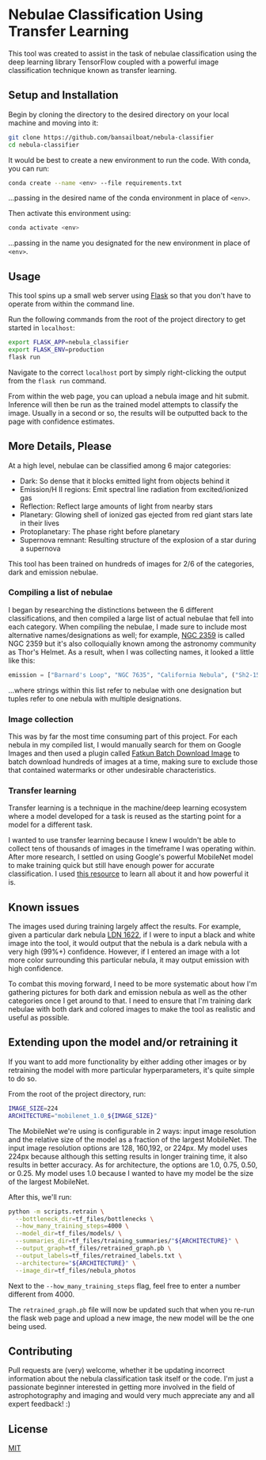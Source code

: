 # Nebulae Classification Using Transfer Learning

This tool was created to assist in the task of nebulae classification using the deep learning library TensorFlow coupled with a powerful image classification technique known as transfer learning.

## Setup and Installation

Begin by cloning the directory to the desired directory on your local machine and moving into it:
```bash
git clone https://github.com/bansailboat/nebula-classifier
cd nebula-classifier
```

It would be best to create a new environment to run the code. With conda, you can run:
```bash
conda create --name <env> --file requirements.txt
```
...passing in the desired name of the conda environment in place of `<env>`.

Then activate this environment using:
```bash
conda activate <env>
```
...passing in the name you designated for the new environment in place of `<env>`.

## Usage

This tool spins up a small web server using [Flask](http://flask.pocoo.org/) so that you don't have to operate from within the command line.

Run the following commands from the root of the project directory to get started in `localhost`:
```bash
export FLASK_APP=nebula_classifier
export FLASK_ENV=production
flask run
```

Navigate to the correct `localhost` port by simply right-clicking the output from the `flask run` command.

From within the web page, you can upload a nebula image and hit submit. Inference will then be run as the trained model attempts to classify the image. Usually in a second or so, the results will be outputted back to the page with confidence estimates.

## More Details, Please

At a high level, nebulae can be classified among 6 major categories:
- Dark: So dense that it blocks emitted light from objects behind it
- Emission/H II regions: Emit spectral line radiation from excited/ionized gas
- Reflection: Reflect large amounts of light from nearby stars
- Planetary: Glowing shell of ionized gas ejected from red giant stars late in their lives
- Protoplanetary: The phase right before planetary
- Supernova remnant: Resulting structure of the explosion of a star during a supernova

This tool has been trained on hundreds of images for 2/6 of the categories, dark and emission nebulae.

### Compiling a list of nebulae

I began by researching the distinctions between the 6 different classifications, and then compiled a large list of actual nebulae that fell into each category. When compiling the nebulae, I made sure to include most alternative names/designations as well; for example, [NGC 2359](https://en.wikipedia.org/wiki/NGC_2359) is called NGC 2359 but it's also colloquially known among the astronomy community as Thor's Helmet. As a result, when I was collecting names, it looked a little like this:

```python
emission = ["Barnard's Loop", "NGC 7635", "California Nebula", ("Sh2-155", "Sharpless 155", "S155", "Cave Nebula"), ... ]
```
...where strings within this list refer to nebulae with one designation but tuples refer to one nebula with multiple designations.

### Image collection

This was by far the most time consuming part of this project. For each nebula in my compiled list, I would manually search for them on Google Images and then used a plugin called [Fatkun Batch Download Image](https://chrome.google.com/webstore/detail/fatkun-batch-download-ima/nnjjahlikiabnchcpehcpkdeckfgnohf) to batch download hundreds of images at a time, making sure to exclude those that contained watermarks or other undesirable characteristics.

### Transfer learning

Transfer learning is a technique in the machine/deep learning ecosystem where a model developed for a task is reused as the starting point for a model for a different task.

I wanted to use transfer learning because I knew I wouldn't be able to collect tens of thousands of images in the timeframe I was operating within. After more research, I settled on using Google's powerful MobileNet model to make training quick but still have enough power for accurate classification. I used [this resource](https://codelabs.developers.google.com/codelabs/tensorflow-for-poets/?utm_campaign=chrome_series_machinelearning_063016&utm_source=gdev&utm_medium=yt-desc#0) to learn all about it and how powerful it is.

## Known issues

The images used during training largely affect the results. For example, given a particular dark nebula [LDN 1622](https://www.google.com/search?q=ldn+1622&source=lnms&tbm=isch&sa=X&ved=0ahUKEwiKxYyHh_bhAhWud98KHXGRAUgQ_AUIDigB&biw=1680&bih=869&dpr=2), if I were to input a black and white image into the tool, it would output that the nebula is a dark nebula with a very high (99%+) confidence. However, if I entered an image with a lot more color surrounding this particular nebula, it may output emission with high confidence.

To combat this moving forward, I need to be more systematic about how I'm gathering pictures for both dark and emission nebula as well as the other categories once I get around to that. I need to ensure that I'm training dark nebulae with both dark and colored images to make the tool as realistic and useful as possible.

## Extending upon the model and/or retraining it

If you want to add more functionality by either adding other images or by retraining the model with more particular hyperparameters, it's quite simple to do so.

From the root of the project directory, run:

```bash
IMAGE_SIZE=224
ARCHITECTURE="mobilenet_1.0_${IMAGE_SIZE}"
```

The MobileNet we're using is configurable in 2 ways: input image resolution and the relative size of the model as a fraction of the largest MobileNet. The input image resolution options are 128, 160,192, or 224px. My model uses 224px because although this setting results in longer training time, it also results in better accuracy. As for architecture, the options are 1.0, 0.75, 0.50, or 0.25. My model uses 1.0 because I wanted to have my model be the size of the largest MobileNet.

After this, we'll run:

```bash
python -m scripts.retrain \
  --bottleneck_dir=tf_files/bottlenecks \
  --how_many_training_steps=4000 \
  --model_dir=tf_files/models/ \
  --summaries_dir=tf_files/training_summaries/"${ARCHITECTURE}" \
  --output_graph=tf_files/retrained_graph.pb \
  --output_labels=tf_files/retrained_labels.txt \
  --architecture="${ARCHITECTURE}" \
  --image_dir=tf_files/nebula_photos
```

Next to the `--how_many_training_steps` flag, feel free to enter a number different from 4000.

The `retrained_graph.pb` file will now be updated such that when you re-run the flask web page and upload a new image, the new model will be the one being used.

## Contributing

Pull requests are (very) welcome, whether it be updating incorrect information about the nebula classification task itself or the code. I'm just a passionate beginner interested in getting more involved in the field of astrophotography and imaging and would very much appreciate any and all expert feedback! :)

## License
[MIT](https://choosealicense.com/licenses/mit/)